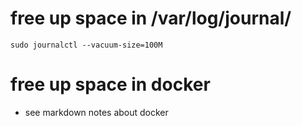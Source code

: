 # free up space in /var/log/journal/
```
sudo journalctl --vacuum-size=100M
```

# free up space in docker
* see markdown notes about docker
